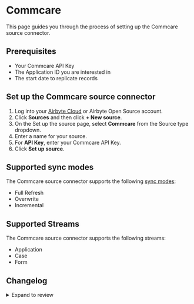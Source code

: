 # Commcare

This page guides you through the process of setting up the Commcare source connector.

## Prerequisites

- Your Commcare API Key
- The Application ID you are interested in
- The start date to replicate records

## Set up the Commcare source connector

1. Log into your [Airbyte Cloud](https://cloud.airbyte.com/workspaces) or Airbyte Open Source account.
2. Click **Sources** and then click **+ New source**.
3. On the Set up the source page, select **Commcare** from the Source type dropdown.
4. Enter a name for your source.
5. For **API Key**, enter your Commcare API Key.
6. Click **Set up source**.

## Supported sync modes

The Commcare source connector supports the following [sync modes](https://docs.airbyte.com/cloud/core-concepts#connection-sync-modes):

- Full Refresh
- Overwrite
- Incremental

## Supported Streams

The Commcare source connector supports the following streams:

- Application
- Case
- Form

## Changelog

<details>
  <summary>Expand to review</summary>

| Version | Date       | Pull Request                                             | Subject                   |
| ------- | ---------- | -------------------------------------------------------- | ------------------------- |
| 0.1.40 | 2025-09-10 | [61267](https://github.com/airbytehq/airbyte/pull/61267) | Update dependencies |
| 0.1.39 | 2025-05-24 | [60382](https://github.com/airbytehq/airbyte/pull/60382) | Update dependencies |
| 0.1.38 | 2025-05-10 | [60011](https://github.com/airbytehq/airbyte/pull/60011) | Update dependencies |
| 0.1.37 | 2025-05-03 | [59396](https://github.com/airbytehq/airbyte/pull/59396) | Update dependencies |
| 0.1.36 | 2025-04-26 | [58905](https://github.com/airbytehq/airbyte/pull/58905) | Update dependencies |
| 0.1.35 | 2025-04-19 | [58353](https://github.com/airbytehq/airbyte/pull/58353) | Update dependencies |
| 0.1.34 | 2025-04-12 | [55998](https://github.com/airbytehq/airbyte/pull/55998) | Update dependencies |
| 0.1.33 | 2025-03-08 | [55313](https://github.com/airbytehq/airbyte/pull/55313) | Update dependencies |
| 0.1.32 | 2025-03-01 | [54912](https://github.com/airbytehq/airbyte/pull/54912) | Update dependencies |
| 0.1.31 | 2025-02-22 | [54424](https://github.com/airbytehq/airbyte/pull/54424) | Update dependencies |
| 0.1.30 | 2025-02-15 | [53749](https://github.com/airbytehq/airbyte/pull/53749) | Update dependencies |
| 0.1.29 | 2025-02-01 | [52845](https://github.com/airbytehq/airbyte/pull/52845) | Update dependencies |
| 0.1.28 | 2025-01-25 | [52319](https://github.com/airbytehq/airbyte/pull/52319) | Update dependencies |
| 0.1.27 | 2025-01-18 | [51097](https://github.com/airbytehq/airbyte/pull/51097) | Update dependencies |
| 0.1.26 | 2024-12-28 | [50509](https://github.com/airbytehq/airbyte/pull/50509) | Update dependencies |
| 0.1.25 | 2024-12-21 | [50064](https://github.com/airbytehq/airbyte/pull/50064) | Update dependencies |
| 0.1.24 | 2024-12-14 | [49172](https://github.com/airbytehq/airbyte/pull/49172) | Update dependencies |
| 0.1.23 | 2024-11-25 | [48645](https://github.com/airbytehq/airbyte/pull/48645) | Starting with this version, the Docker image is now rootless. Please note that this and future versions will not be compatible with Airbyte versions earlier than 0.64 |
| 0.1.22 | 2024-10-29 | [47767](https://github.com/airbytehq/airbyte/pull/47767) | Update dependencies |
| 0.1.21 | 2024-10-28 | [46795](https://github.com/airbytehq/airbyte/pull/46795) | Update dependencies |
| 0.1.20 | 2024-10-05 | [46413](https://github.com/airbytehq/airbyte/pull/46413) | Update dependencies |
| 0.1.19 | 2024-09-28 | [46163](https://github.com/airbytehq/airbyte/pull/46163) | Update dependencies |
| 0.1.18 | 2024-09-21 | [45758](https://github.com/airbytehq/airbyte/pull/45758) | Update dependencies |
| 0.1.17 | 2024-09-14 | [45549](https://github.com/airbytehq/airbyte/pull/45549) | Update dependencies |
| 0.1.16 | 2024-09-07 | [45266](https://github.com/airbytehq/airbyte/pull/45266) | Update dependencies |
| 0.1.15 | 2024-08-31 | [45038](https://github.com/airbytehq/airbyte/pull/45038) | Update dependencies |
| 0.1.14 | 2024-08-24 | [44714](https://github.com/airbytehq/airbyte/pull/44714) | Update dependencies |
| 0.1.13 | 2024-08-17 | [44261](https://github.com/airbytehq/airbyte/pull/44261) | Update dependencies |
| 0.1.12 | 2024-08-10 | [43590](https://github.com/airbytehq/airbyte/pull/43590) | Update dependencies |
| 0.1.11 | 2024-08-03 | [43193](https://github.com/airbytehq/airbyte/pull/43193) | Update dependencies |
| 0.1.10 | 2024-07-27 | [42748](https://github.com/airbytehq/airbyte/pull/42748) | Update dependencies |
| 0.1.9 | 2024-07-20 | [42184](https://github.com/airbytehq/airbyte/pull/42184) | Update dependencies |
| 0.1.8 | 2024-07-13 | [41907](https://github.com/airbytehq/airbyte/pull/41907) | Update dependencies |
| 0.1.7 | 2024-07-10 | [41512](https://github.com/airbytehq/airbyte/pull/41512) | Update dependencies |
| 0.1.6 | 2024-07-06 | [40807](https://github.com/airbytehq/airbyte/pull/40807) | Update dependencies |
| 0.1.5 | 2024-06-26 | [40542](https://github.com/airbytehq/airbyte/pull/40542) | Update dependencies |
| 0.1.4 | 2024-06-25 | [40325](https://github.com/airbytehq/airbyte/pull/40325) | Update dependencies |
| 0.1.3 | 2024-06-22 | [40057](https://github.com/airbytehq/airbyte/pull/40057) | Update dependencies |
| 0.1.2 | 2024-06-04 | [39026](https://github.com/airbytehq/airbyte/pull/39026) | [autopull] Upgrade base image to v1.2.1 |
| 0.1.1 | 2024-05-21 | [38519](https://github.com/airbytehq/airbyte/pull/38519) | [autopull] base image + poetry + up_to_date |
| 0.1.0 | 2022-11-08 | [20220](https://github.com/airbytehq/airbyte/pull/20220) | Commcare Source Connector |

</details>
